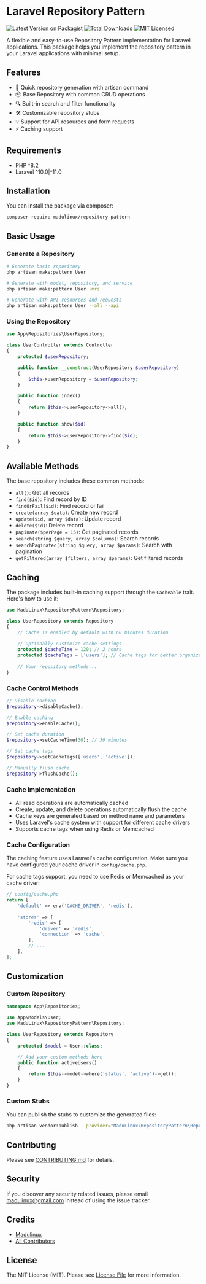 # Laravel Repository Pattern

[![Latest Version on Packagist](https://img.shields.io/packagist/v/madulinux/repository-pattern.svg?style=flat-square)](https://packagist.org/packages/madulinux/repository-pattern)
[![Total Downloads](https://img.shields.io/packagist/dt/madulinux/repository-pattern.svg?style=flat-square)](https://packagist.org/packages/madulinux/repository-pattern)
[![MIT Licensed](https://img.shields.io/badge/license-MIT-brightgreen.svg?style=flat-square)](LICENSE)

A flexible and easy-to-use Repository Pattern implementation for Laravel applications. This package helps you implement the repository pattern in your Laravel applications with minimal setup.

## Features

- 🚀 Quick repository generation with artisan command
- 📦 Base Repository with common CRUD operations
- 🔍 Built-in search and filter functionality
- 🛠 Customizable repository stubs
- 💡 Support for API resources and form requests
- ⚡️ Caching support

## Requirements

- PHP ^8.2
- Laravel ^10.0|^11.0

## Installation

You can install the package via composer:

```bash
composer require madulinux/repository-pattern
```

## Basic Usage

### Generate a Repository

```bash
# Generate basic repository
php artisan make:pattern User

# Generate with model, repository, and service
php artisan make:pattern User -mrs

# Generate with API resources and requests
php artisan make:pattern User --all --api
```

### Using the Repository

```php
use App\Repositories\UserRepository;

class UserController extends Controller
{
    protected $userRepository;

    public function __construct(UserRepository $userRepository)
    {
        $this->userRepository = $userRepository;
    }

    public function index()
    {
        return $this->userRepository->all();
    }

    public function show($id)
    {
        return $this->userRepository->find($id);
    }
}
```

## Available Methods

The base repository includes these common methods:

- `all()`: Get all records
- `find($id)`: Find record by ID
- `findOrFail($id)`: Find record or fail
- `create(array $data)`: Create new record
- `update($id, array $data)`: Update record
- `delete($id)`: Delete record
- `paginate($perPage = 15)`: Get paginated records
- `search(string $query, array $columns)`: Search records
- `searchPaginated(string $query, array $params)`: Search with pagination
- `getFiltered(array $filters, array $params)`: Get filtered records

## Caching

The package includes built-in caching support through the `Cacheable` trait. Here's how to use it:

```php
use MaduLinux\RepositoryPattern\Repository;

class UserRepository extends Repository
{
    // Cache is enabled by default with 60 minutes duration
    
    // Optionally customize cache settings
    protected $cacheTime = 120; // 2 hours
    protected $cacheTags = ['users']; // Cache tags for better organization
    
    // Your repository methods...
}
```

### Cache Control Methods

```php
// Disable caching
$repository->disableCache();

// Enable caching
$repository->enableCache();

// Set cache duration
$repository->setCacheTime(30); // 30 minutes

// Set cache tags
$repository->setCacheTags(['users', 'active']);

// Manually flush cache
$repository->flushCache();
```

### Cache Implementation

- All read operations are automatically cached
- Create, update, and delete operations automatically flush the cache
- Cache keys are generated based on method name and parameters
- Uses Laravel's cache system with support for different cache drivers
- Supports cache tags when using Redis or Memcached

### Cache Configuration

The caching feature uses Laravel's cache configuration. Make sure you have configured your cache driver in `config/cache.php`.

For cache tags support, you need to use Redis or Memcached as your cache driver:

```php
// config/cache.php
return [
    'default' => env('CACHE_DRIVER', 'redis'),
    
    'stores' => [
        'redis' => [
            'driver' => 'redis',
            'connection' => 'cache',
        ],
        // ...
    ],
];
```

## Customization

### Custom Repository

```php
namespace App\Repositories;

use App\Models\User;
use MaduLinux\RepositoryPattern\Repository;

class UserRepository extends Repository
{
    protected $model = User::class;

    // Add your custom methods here
    public function activeUsers()
    {
        return $this->model->where('status', 'active')->get();
    }
}
```

### Custom Stubs

You can publish the stubs to customize the generated files:

```bash
php artisan vendor:publish --provider="MaduLinux\RepositoryPattern\RepositoryPatternServiceProvider" --tag="stubs"
```

## Contributing

Please see [CONTRIBUTING.md](CONTRIBUTING.md) for details.

## Security

If you discover any security related issues, please email madulinux@gmail.com instead of using the issue tracker.

## Credits

- [Madulinux](https://github.com/madulinux)
- [All Contributors](../../contributors)

## License

The MIT License (MIT). Please see [License File](LICENSE) for more information.

